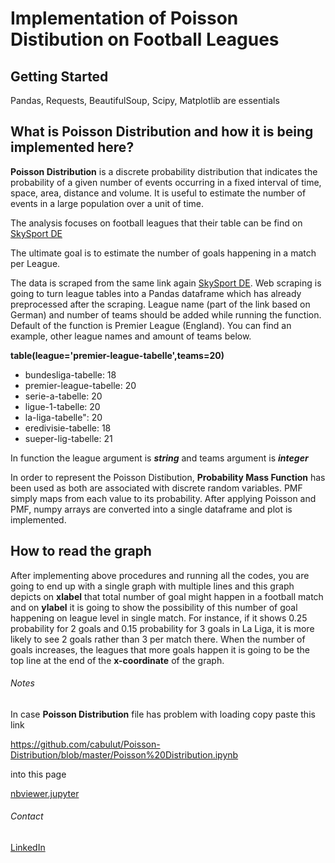 # Implementation of Poisson Distibution on Football Leagues 


## Getting Started

Pandas, Requests, BeautifulSoup, Scipy, Matplotlib are essentials


## What is Poisson Distribution and how it is being implemented here?

**Poisson Distribution** is a discrete probability distribution that indicates the probability of a given number of events occurring in a fixed interval of time, space, area, distance and volume. It is useful to estimate the number of events in a large population over a unit of time.


The analysis focuses on football leagues that their table can be find on [SkySport DE](https://sport.sky.de/fussball/tabellen) 


The ultimate goal is to estimate the number of goals happening in a match per League.


The data is scraped from the same link again [SkySport DE](https://sport.sky.de/fussball/tabellen). Web scraping is going to turn league tables into a Pandas dataframe which has already preprocessed after the scraping. League name (part of the link based on German) and number of teams should be added while running the function. Default of the function is Premier League (England). You can find an example, other league names and amount of teams below.

**table(league='premier-league-tabelle',teams=20)**

- bundesliga-tabelle: 18
- premier-league-tabelle: 20
- serie-a-tabelle: 20
- ligue-1-tabelle: 20
- la-liga-tabelle": 20
- eredivisie-tabelle: 18
- sueper-lig-tabelle: 21

In function the league argument is ***string*** and teams argument is ***integer***

In order to represent the Poisson Distibution, **Probability Mass Function** has been used as both are associated with discrete random variables. PMF simply maps from each value to its probability. After applying Poisson and PMF, numpy arrays are converted into a single dataframe and plot is implemented.


## How to read the graph

After implementing above procedures and running all the codes, you are going to end up with a single graph with multiple lines and this graph depicts on **xlabel** that total number of goal might happen in a football match and on **ylabel** it is going to show the possibility of this number of goal happening on league level in single match. For instance, if it shows 0.25 probability for 2 goals and 0.15 probability for 3 goals in La Liga, it is more likely to see 2 goals rather than 3 per match there. When the number of goals increases, the leagues that more goals happen it is going to be the top line at the end of the **x-coordinate** of the graph.



###### Notes

In case **Poisson Distribution** file has problem with loading copy paste this link 

<https://github.com/cabulut/Poisson-Distribution/blob/master/Poisson%20Distribution.ipynb>

into this page

[nbviewer.jupyter](https://nbviewer.jupyter.org/)

###### Contact

[LinkedIn](https://www.linkedin.com/in/caner-bulut-48a0784a/)